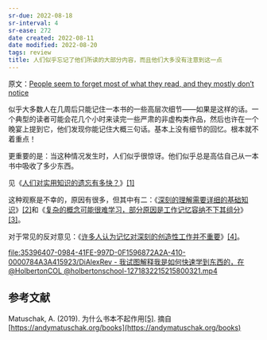 ```yaml
---
sr-due: 2022-08-18
sr-interval: 4
sr-ease: 272
date created: 2022-08-11
date modified: 2022-08-20
tags: review
title: 人们似乎忘记了他们所读的大部分内容，而且他们大多没有注意到这一点
---
```


原文：[People seem to forget most of what they read, and they mostly don’t notice](https://notes.andymatuschak.org/z3d6dFhTA5zTmykZ3zh4Y2vCw3aVbUxRiQQcc)

似乎大多数人在几周后只能记住一本书的一些高层次细节——如果是这样的话。一个典型的读者可能会花几个小时来读完一些严肃的非虚构类作品，然后也许在一个晚宴上提到它，他们发现你能记住大概三句话。基本上没有细节的回忆。根本就不着重点！

更重要的是：当这种情况发生时，人们似乎很惊讶。他们似乎总是高估自己从一本书中吸收了多少东西。

见《[人们对实用知识的遗忘有多快？](https://notes.andymatuschak.org/zhq3W2VLpCJK8pmMwMxtxpC72Sd3zeZccMCp)》[\[1\]](https://zhuanlan.zhihu.com/p/400001519#ref_1)

这种观察是不幸的，原因有很多，但其中有二：《[深刻的理解需要详细的基础知识](https://notes.andymatuschak.org/zQiumA4k3SXo1GeRVJpsrVaBRETAoyYmSERS)》[\[2\]](https://zhuanlan.zhihu.com/p/400001519#ref_2)和《[复杂的概念可能很难学习，部分原因是工作记忆容纳不下其组分](https://notes.andymatuschak.org/z6eTZz16YRGs2PyWyc3qe1B9oJ7swmnCU54hZ)》[\[3\]](https://zhuanlan.zhihu.com/p/400001519#ref_3)。

对于常见的反对意见：《[许多人认为记忆对深刻的创造性工作并不重要](https://notes.andymatuschak.org/zD5zaKmvTFAAL3PTJGWzkAQr6CtoBCdoXBpM)》[\[4\]](https://zhuanlan.zhihu.com/p/400001519#ref_4)。

[file:35396407-0984-41FE-997D-0F1596872A2A-410-0000784A3A415923/DiAlexRev - 我试图解释我是如何快速学到东西的，在@HolbertonCOL @holbertonschool-1271832215215800321.mp4](https://notes.andymatuschak.org/z3d6dFhTA5zTmykZ3zh4Y2vCw3aVbUxRiQQcc)

## **参考文献**

Matuschak, A. (2019). 为什么书本不起作用[\[5\]](https://zhuanlan.zhihu.com/p/400001519#ref_5). 摘自 [https://andymatuschak.org/books](https://andymatuschak.org/books)
